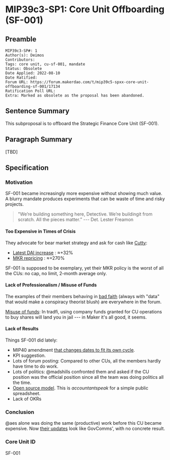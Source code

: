 # MIP39c3-SP1: Core Unit Offboarding (SF-001)

## Preamble

```
MIP39c3-SP#: 1
Author(s): Deimos
Contributors:
Tags: core unit, cu-sf-001, mandate
Status: Obsolete
Date Applied: 2022-08-10
Date Ratified:
Forum URL: https://forum.makerdao.com/t/mip39c5-spxx-core-unit-offboarding-sf-001/17134
Ratification Poll URL:
Extra: Marked as obsolete as the proposal has been abandoned.
```

## Sentence Summary

This subproposal is to offboard the Strategic Finance Core Unit (SF-001).

## Paragraph Summary

[TBD]

## Specification

### Motivation

SF-001 became increasingly more expensive without showing much value. A blurry mandate produces experiments that can be waste of time and risky projects.

> "We’re building something here, Detective. We’re buildingit from scratch. All the pieces matter.” --- Det. Lester Freamon

#### Too Expensive in Times of Crisis

They advocate for bear market strategy and ask for cash like [Cutty](https://www.youtube.com/watch?v=XNC6xjmHOkI):
- [Latest DAI increase](https://forum.makerdao.com/t/mip40c3-sp69-modify-core-unit-budget-strategic-finance-sf-001/15090) : ≈+32%
- [MKR repricing](https://forum.makerdao.com/t/mip40c3-sp48-strategic-finance-unit-mkr-compensation-sf-001/12060/10) : ≈+270%

 SF-001 is supposed to be exemplary, yet their MKR policy is the worst of all the CUs: no cap, no limit, 2-month average only.

#### Lack of Professionalism / Misuse of Funds

The examples of their members behaving in [bad faith](https://forum.makerdao.com/t/unblocking-the-stalled-short-term-bonds-revenues-generating-initiatives/17073/20) (always with "data" that would make a conspiracy theorist blush) are everywhere in the forum.

[Misuse of funds](https://forum.makerdao.com/t/returning-excess-budget-from-rwf-in-dai-or-in-mkr/12643): In tradfi, using company funds granted for CU operations to buy shares will land you in jail --- in Maker it's all good, it seems.

#### Lack of Results

Things SF-001 did lately:
- MIP40 amendment [that changes dates to fit its own cycle](https://i.imgur.com/YbfvlcA.png).
- KPI suggestion.
- Lots of forum posting: Compared to other CUs, all the members hardly have time to do work.
- Lots of politics: @madshills confronted them and asked if the CU position was the official position since all the team was doing politics all the time. 
- [Open source model](https://forum.makerdao.com/t/signal-request-n6m-target-spend-level/17122#open-source-modelhttpsdocsgooglecomspreadsheetsd1ygfmjogh9mvkskqcd7s9x6ibedgj31credituspsharingouid105675567186538493394rtpoftruesdtrue-7). This is *accountantspeak* for a simple public spreadsheet.
- Lack of OKRs
 
### Conclusion

@aes alone was doing the same (productive) work before this CU became expensive. Now [their updates](https://forum.makerdao.com/t/reporting-for-strategic-finance-core-unit-may-june-and-july-2022/17037) look like GovComms', with no concrete result.


### Core Unit ID

SF-001
